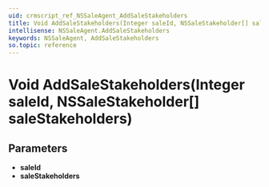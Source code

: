 ```yaml
---
uid: crmscript_ref_NSSaleAgent_AddSaleStakeholders
title: Void AddSaleStakeholders(Integer saleId, NSSaleStakeholder[] saleStakeholders)
intellisense: NSSaleAgent.AddSaleStakeholders
keywords: NSSaleAgent, AddSaleStakeholders
so.topic: reference
---
```


# Void AddSaleStakeholders(Integer saleId, NSSaleStakeholder[] saleStakeholders)

## Parameters

* **saleId** 
* **saleStakeholders** 
